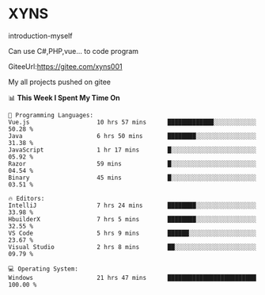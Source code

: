 # XYNS
introduction-myself

Can use C#,PHP,vue... to code program

GiteeUrl:https://gitee.com/xyns001

My all projects pushed on gitee

<!--START_SECTION:waka-->
📊 **This Week I Spent My Time On** 

```text
💬 Programming Languages: 
Vue.js                   10 hrs 57 mins      █████████████░░░░░░░░░░░░   50.28 % 
Java                     6 hrs 50 mins       ████████░░░░░░░░░░░░░░░░░   31.38 % 
JavaScript               1 hr 17 mins        █░░░░░░░░░░░░░░░░░░░░░░░░   05.92 % 
Razor                    59 mins             █░░░░░░░░░░░░░░░░░░░░░░░░   04.54 % 
Binary                   45 mins             █░░░░░░░░░░░░░░░░░░░░░░░░   03.51 % 

🔥 Editors: 
IntelliJ                 7 hrs 24 mins       ████████░░░░░░░░░░░░░░░░░   33.98 % 
HbuilderX                7 hrs 5 mins        ████████░░░░░░░░░░░░░░░░░   32.55 % 
VS Code                  5 hrs 9 mins        ██████░░░░░░░░░░░░░░░░░░░   23.67 % 
Visual Studio            2 hrs 8 mins        ██░░░░░░░░░░░░░░░░░░░░░░░   09.79 % 

💻 Operating System: 
Windows                  21 hrs 47 mins      █████████████████████████   100.00 % 
```


<!--END_SECTION:waka-->
